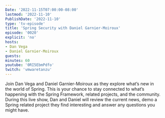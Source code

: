 ```yaml
---
Date: '2022-11-15T07:00:00-08:00'
lastmod: '2022-11-10'
PublishDate: '2022-11-10'
type: 'tv-episode'
title: 'Spring Security with Daniel Garnier-Moiroux'
episode: '0020'
explicit: 'no'
hosts:
- Dan Vega
- Daniel Garnier-Moiroux
guests:
minutes: 60
youtube: '0RI5EbmPdfo'
twitch: 'vmwaretanzu'
---
```


Join Dan Vega and Daniel Garnier-Moiroux as they explore what’s new in the world of Spring. This is your chance to stay connected to what’s happening with the Spring Framework, related projects, and the community. During this live show, Dan and Daniel will review the current news, demo a Spring related project they find interesting and answer any questions you might have.
